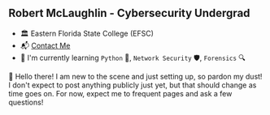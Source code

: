 ## Robert McLaughlin - Cybersecurity Undergrad 

- :classical_building: Eastern Florida State College (EFSC)
- 📬 [Contact Me](mclaughlin.robert@titans.easternflorida.edu)
- 🌱 I'm currently learning `Python` 🐍, `Network Security` 🛡️, `Forensics` 🔍

👋 Hello there! I am new to the scene and just setting up, so pardon my dust!
I don't expect to post anything publicly just yet, but that should change as time goes on. 
For now, expect me to frequent pages and ask a few questions!

<!--
**RobertMcL-EFSC/RobertMcL-EFSC** is a ✨ _special_ ✨ repository because its `README.md` (this file) appears on your GitHub profile.

Here are some ideas to get you started:

- 🔭 I’m currently working on ...
- 🌱 I’m currently learning ...
- 👯 I’m looking to collaborate on ...
- 🤔 I’m looking for help with ...
- 💬 Ask me about ...
- 📫 How to reach me: ...
- 😄 Pronouns: ...
- ⚡ Fun fact: ...
-->
